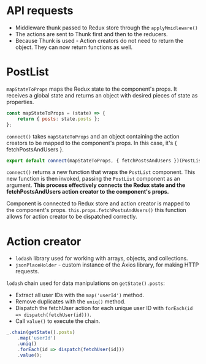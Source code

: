 # API requests
- Middleware thunk passed to Redux store through the `applyMmidleware()`
- The actions are sent to Thunk first and then to the reducers.
- Because Thunk is used - Action creators do not need to return the object. They can now return functions as well.


# PostList
`mapStateToProps` maps the Redux state to the component's props. It receives a global state and returns an object with desired pieces of state as properties.
```js
const mapStateToProps = (state) => {
    return { posts: state.posts };
};
```
`connect()` takes `mapStateToProps` and an object containing the action creators to be mapped to the component's props. In this case, it's { fetchPostsAndUsers }.

```js
export default connect(mapStateToProps, { fetchPostsAndUsers })(PostList);
```
`connect()` returns a new function that wraps the `PostList` component. This new function is then invoked, passing the `PostList` component as an argument. **This process effectively connects the Redux state and the fetchPostsAndUsers action creator to the component's props.**

Component is connected to Redux store and action creator is mapped to the component's props. `this.props.fetchPostsAndUsers()` this function allows for action creator to be dispatched correctly.

# Action creator
- `lodash` library used for working with arrays, objects, and collections.
- `jsonPlaceHolder` - custom instance of the Axios library, for making HTTP requests.

`lodash` chain used for data manipulations on `getState().posts`:
- Extract all user IDs with the `map('userId')` method.
- Remove duplicates with the `uniq()` method.
- Dispatch the fetchUser action for each unique user ID with `forEach(id => dispatch(fetchUser(id)))`.
- Call `value()` to execute the chain.

```js
_.chain(getState().posts)
    .map('userId')
    .uniq()
    .forEach(id => dispatch(fetchUser(id)))
    .value();
```